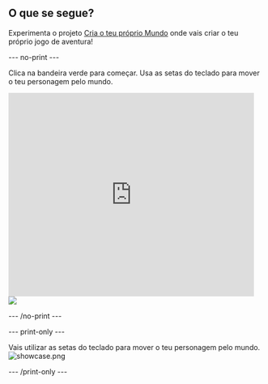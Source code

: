 ## O que se segue?

Experimenta o projeto [Cria o teu próprio Mundo](https://projects.raspberrypi.org/en/projects/create-your-own-world?utm_source=pathway&utm_medium=whatnext&utm_campaign=projects) onde vais criar o teu próprio jogo de aventura!

--- no-print ---

Clica na bandeira verde para começar. Usa as setas do teclado para mover o teu personagem pelo mundo.

<div class="scratch-preview">
  <iframe allowtransparency="true" width="485" height="402" src="https://scratch.mit.edu/projects/embed/258757783/?autostart=false" frameborder="0" scrolling="no"></iframe>
  <img src="images/create-showcase.png">
</div>

--- /no-print ---

--- print-only ---

Vais utilizar as setas do teclado para mover o teu personagem pelo mundo. ![showcase.png](images/create-showcase.png)

--- /print-only ---